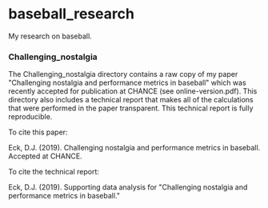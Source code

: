 # baseball_research

My research on baseball.  


### Challenging_nostalgia

The Challenging_nostalgia directory contains a raw copy of my paper 
"Challenging nostalgia and performance metrics in baseball" which was recently 
accepted for publication at CHANCE (see online-version.pdf).  This directory 
also includes a technical report that makes all of the calculations that were 
performed in the paper transparent.  This technical report is fully reproducible.  

To cite this paper:

  Eck, D.J. (2019). Challenging nostalgia and performance metrics in baseball.
  Accepted at CHANCE.

To cite the technical report:

  Eck, D.J. (2019).  Supporting data analysis for "Challenging nostalgia and 
  performance metrics in baseball."

